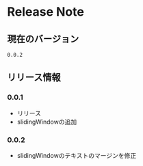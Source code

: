 # Release Note

## 現在のバージョン
`0.0.2`

## リリース情報

### 0.0.1
* リリース
* slidingWindowの追加

### 0.0.2
* slidingWindowのテキストのマージンを修正